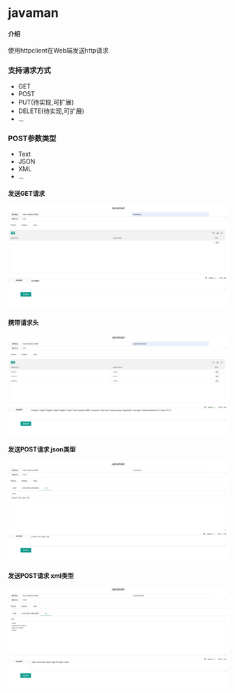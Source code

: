 # javaman

#### 介绍
使用httpclient在Web端发送http请求
### 支持请求方式
* GET
* POST
* PUT(待实现,可扩展)
* DELETE(待实现,可扩展)
* ...

### POST参数类型
* Text
* JSON
* XML
* ...


#### 发送GET请求
![首页GET请求](./image/index.png)
#### 携带请求头
![header](./image/header.png)
#### 发送POST请求 json类型
![json](./image/json.png)
#### 发送POST请求 xml类型
![xml](./image/xml.png)
